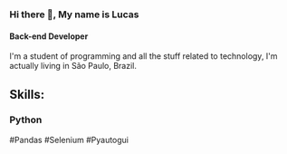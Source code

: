 ### Hi there 👋, My name is Lucas
#### Back-end Developer

I'm a student of programming and all the stuff related to technology, I'm actually living in São Paulo, Brazil.

## Skills: ###

### Python ###
#Pandas
#Selenium
#Pyautogui
